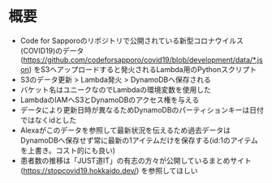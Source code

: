 # 概要
- Code for Sapporoのリポジトリで公開されている新型コロナウイルス(COVID19)のデータ (https://github.com/codeforsapporo/covid19/blob/development/data/*.json) をS3へアップロードすると発火されるLambda用のPythonスクリプト
- S3のデータ更新 > Lambda発火 > DynamoDBへ保存される
- バケット名はユニークなのでLambdaの環境変数を使用した
- LambdaのIAMへS3とDynamoDBのアクセス権を与える
- データにより更新日時が異なるためDynamoDBのパーティションキーは日付ではなくidとした
- Alexaがこのデータを参照して最新状況を伝えるため過去データはDynamoDBへ保存せず常に最新の1アイテムだけを保存する(id:1のアイテムを上書き。コスト的にも良い)
- 患者数の推移は「JUST道IT」の有志の方々が公開しているまとめサイト (https://stopcovid19.hokkaido.dev/) を参照してほしい
